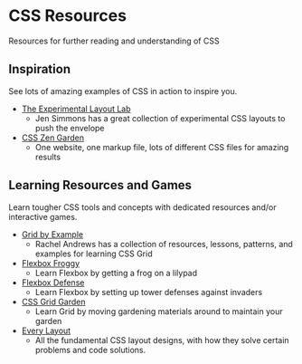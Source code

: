 # CSS Resources

Resources for further reading and understanding of CSS

## Inspiration

See lots of amazing examples of CSS in action to inspire you.

* [The Experimental Layout Lab](https://labs.jensimmons.com/)
  * Jen Simmons has a great collection of experimental CSS layouts to push the envelope
* [CSS Zen Garden](http://www.csszengarden.com/)
  * One website, one markup file, lots of different CSS files for amazing results

## Learning Resources and Games

Learn tougher CSS tools and concepts with dedicated resources and/or interactive games.

* [Grid by Example](https://gridbyexample.com/)
  * Rachel Andrews has a collection of resources, lessons, patterns, and examples for learning CSS Grid
* [Flexbox Froggy](https://flexboxfroggy.com/)
  * Learn Flexbox by getting a frog on a lilypad
* [Flexbox Defense](http://www.flexboxdefense.com/)
  * Learn Flexbox by setting up tower defenses against invaders
* [CSS Grid Garden](https://cssgridgarden.com/)
  * Learn Grid by moving gardening materials around to maintain your garden
* [Every Layout](https://every-layout.dev/)
  * All the fundamental CSS layout designs, with how they solve certain problems and code solutions.
